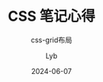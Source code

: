 ---
layout:     post
title:      "CSS 笔记心得"
subtitle:   "css-grid布局"
date:       2024-06-07
author:     "Lyb"
header-img: "img/post-bg-unix-linux.jpg"
tags:
    - 前端开发
    - CSS
---